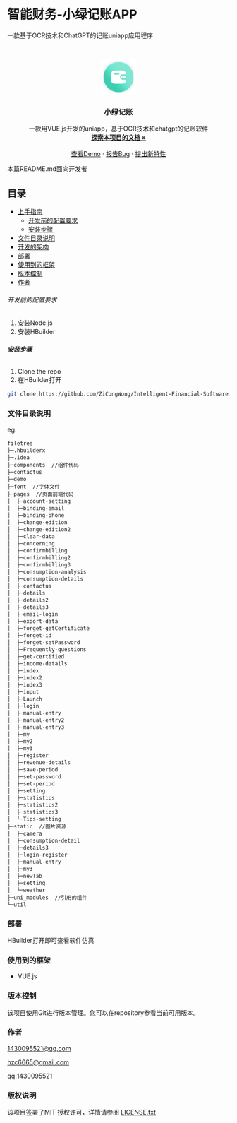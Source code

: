 

# 智能财务-小绿记账APP

一款基于OCR技术和ChatGPT的记账uniapp应用程序


<br />

<p align="center">
  <a href="https://github.com/ZiCongWong/Intelligent-Financial-Software">
    <img src="https://github.com/ZiCongWong/Intelligent-Financial-Software/blob/main/static/login-register/icon.png" alt="Logo" width="80" height="80">
  </a>
  <h3 align="center">小绿记账</h3>
  <p align="center">
    一款用VUE.js开发的uniapp，基于OCR技术和chatgpt的记账软件
    <br />
    <a href="https://github.com/ZiCongWong/Intelligent-Financial-Software"><strong>探索本项目的文档 »</strong></a>
    <br />
    <br />
    <a href="https://github.com/ZiCongWong/Intelligent-Financial-Software/tree/main/demo">查看Demo</a>
    ·
    <a href="https://github.com/ZiCongWong/Intelligent-Financial-Software/issues">报告Bug</a>
    ·
    <a href="https://github.com/ZiCongWong/Intelligent-Financial-Software/issues">提出新特性</a>
  </p>



</p>


 本篇README.md面向开发者

## 目录

- [上手指南](#上手指南)
  - [开发前的配置要求](#开发前的配置要求)
  - [安装步骤](#安装步骤)
- [文件目录说明](#文件目录说明)
- [开发的架构](#开发的架构)
- [部署](#部署)
- [使用到的框架](#使用到的框架)
- [版本控制](#版本控制)
- [作者](#作者)


###### 开发前的配置要求

1. 安装Node.js
2. 安装HBuilder

###### **安装步骤**

1. Clone the repo
2. 在HBuilder打开

```sh
git clone https://github.com/ZiCongWong/Intelligent-Financial-Software.git
```

### 文件目录说明
eg:

```
filetree 
├─.hbuilderx
├─.idea
├─components  //组件代码
├─contactus
├─demo
├─font  //字体文件
├─pages  //页面前端代码
│  ├─account-setting
│  ├─binding-email
│  ├─binding-phone
│  ├─change-edition
│  ├─change-edition2
│  ├─clear-data
│  ├─concerning
│  ├─confirmbilling
│  ├─confirmbilling2
│  ├─confirmbilling3
│  ├─consumption-analysis
│  ├─consumption-details
│  ├─contactus
│  ├─details
│  ├─details2
│  ├─details3
│  ├─email-login
│  ├─export-data
│  ├─forget-getCertificate
│  ├─forget-id
│  ├─forget-setPassword
│  ├─Frequently-questions
│  ├─get-certified
│  ├─income-details
│  ├─index
│  ├─index2
│  ├─index3
│  ├─input
│  ├─Launch
│  ├─login
│  ├─manual-entry
│  ├─manual-entry2
│  ├─manual-entry3
│  ├─my
│  ├─my2
│  ├─my3
│  ├─register
│  ├─revenue-details
│  ├─save-period
│  ├─set-password
│  ├─set-period
│  ├─setting
│  ├─statistics
│  ├─statistics2
│  ├─statistics3
│  └─Tips-setting
├─static  //图片资源
│  ├─camera
│  ├─consumption-detail
│  ├─details3
│  ├─login-register
│  ├─manual-entry
│  ├─my3
│  ├─newTab
│  ├─setting
│  └─weather
├─uni_modules  //引用的组件
└─util

```



### 部署

HBuilder打开即可查看软件仿真

### 使用到的框架

- VUE.js

### 版本控制

该项目使用Git进行版本管理。您可以在repository参看当前可用版本。

### 作者

1430095521@qq.com

hzc6665@gmail.com

qq:1430095521

### 版权说明

该项目签署了MIT 授权许可，详情请参阅 [LICENSE.txt](https://github.com/ZiCongWong/Intelligent-Financial-Software/blob/main/LICENSE)
